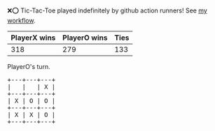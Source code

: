 :x::o: Tic-Tac-Toe played indefinitely by github action runners! See [my workflow](.github/workflows/play.yaml).

|PlayerX wins|PlayerO wins|Ties|
|-|-|-|
|318|279|133|

PlayerO's turn.

<pre>
+---+---+---+
|   |   | X |
+---+---+---+
| X | O | O |
+---+---+---+
| X | X | O |
+---+---+---+
</pre>